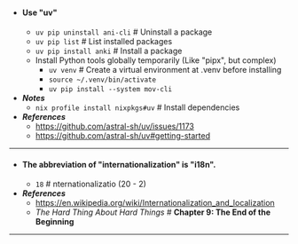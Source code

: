 - #### Use "uv" 
    - `uv pip uninstall ani-cli` # Uninstall a package
    - `uv pip list` # List installed packages
    - `uv pip install anki` # Install a package
    - Install Python tools globally temporarily (Like "pipx", but complex)
        - `uv venv` # Create a virtual environment at .venv before installing
        - `source ~/.venv/bin/activate`
        - `uv pip install --system mov-cli`
- ***Notes***
    - `nix profile install nixpkgs#uv` # Install dependencies
- ***References***
    - https://github.com/astral-sh/uv/issues/1173
    - https://github.com/astral-sh/uv#getting-started
- ---
- #### The abbreviation of "internationalization" is "i18n".
    - `18` # nternationalizatio (20 - 2)
- ***References***
    - https://en.wikipedia.org/wiki/Internationalization_and_localization
    - *The Hard Thing About Hard Things* # **Chapter 9: The End of the Beginning**
- ---
